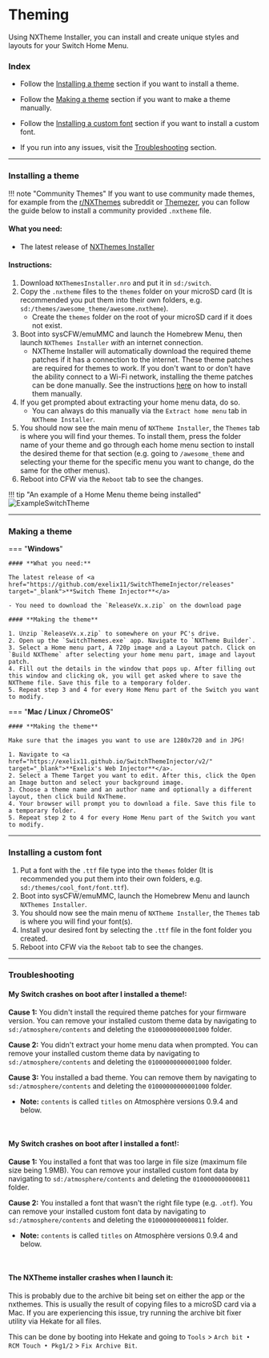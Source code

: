 # Theming

Using NXTheme Installer, you can install and create unique styles and layouts for your Switch Home Menu.

### **Index**

- Follow the [Installing a theme](#installing-a-theme) section if you want to install a theme.

- Follow the [Making a theme](#making-a-theme) section if you want to make a theme manually.

- Follow the [Installing a custom font](#installing-a-custom-font) section if you want to install a custom font.

- If you run into any issues, visit the [Troubleshooting](#troubleshooting) section.

-----

### **Installing a theme**

!!! note "Community Themes"
	If you want to use community made themes, for example from the <a href="https://www.reddit.com/r/NXThemes/" target="_blank">r/NXThemes</a> subreddit or [Themezer](https://themezer.net), you can follow the guide below to install a community provided `.nxtheme` file.

#### **What you need:**

- The latest release of [NXThemes Installer](https://github.com/exelix11/SwitchThemeInjector/releases)

#### **Instructions:**

1. Download `NXThemesInstaller.nro` and put it in `sd:/switch`.
1. Copy the `.nxtheme` files to the `themes` folder on your microSD card (It is recommended you put them into their own folders, e.g. `sd:/themes/awesome_theme/awesome.nxtheme`).
	- Create the `themes` folder on the root of your microSD card if it does not exist.
2. Boot into sysCFW/emuMMC and launch the Homebrew Menu, then launch `NXThemes Installer` *with* an internet connection.
    - NXTheme Installer will automatically download the required theme patches if it has a connection to the internet. These theme patches are required for themes to work.
	If you don't want to or don't have the ability connect to a Wi-Fi network, installing the theme patches can be done manually.
	See the instructions [here](https://github.com/exelix11/theme-patches#if-you-dont-want-to-connect-your-console-to-the-internet) on how to install them manually.
3. If you get prompted about extracting your home menu data, do so.
    - You can always do this manually via the `Extract home menu` tab in `NXTheme Installer`.
3. You should now see the main menu of `NXTheme Installer`, the `Themes` tab is where you will find your themes. To install them, press the folder name of your theme and go through each home menu section to install the desired theme for that section (e.g. going to `/awesome_theme` and selecting your theme for the specific menu you want to change, do the same for the other menus).
4. Reboot into CFW via the `Reboot` tab to see the changes.

!!! tip "An example of a Home Menu theme being installed"
    ![ExampleSwitchTheme](../extras/img/switch_theming.jpg)

-----

### **Making a theme**

=== "**Windows**"

    #### **What you need:**

    The latest release of <a href="https://github.com/exelix11/SwitchThemeInjector/releases" target="_blank">**Switch Theme Injector**</a>

    - You need to download the `ReleaseVx.x.zip` on the download page

    #### **Making the theme**

    1. Unzip `ReleaseVx.x.zip` to somewhere on your PC's drive.
    2. Open up the `SwitchThemes.exe` app. Navigate to `NXTheme Builder`.
    3. Select a Home menu part, A 720p image and a Layout patch. Click on `Build NXTheme` after selecting your home menu part, image and layout patch.
    4. Fill out the details in the window that pops up. After filling out this window and clicking ok, you will get asked where to save the NXTheme file. Save this file to a temporary folder.
    5. Repeat step 3 and 4 for every Home Menu part of the Switch you want to modify.

=== "**Mac / Linux / ChromeOS**"

    #### **Making the theme**

    Make sure that the images you want to use are 1280x720 and in JPG!

    1. Navigate to <a href="https://exelix11.github.io/SwitchThemeInjector/v2/" target="_blank">**Exelix's Web Injector**</a>.
    2. Select a Theme Target you want to edit. After this, click the Open an Image button and select your background image.
    3. Choose a theme name and an author name and optionally a different layout, then click build NxTheme.
    4. Your browser will prompt you to download a file. Save this file to a temporary folder.
    5. Repeat step 2 to 4 for every Home Menu part of the Switch you want to modify.

-----

### **Installing a custom font**

1. Put a font with the `.ttf` file type into the `themes` folder (It is recommended you put them into their own folders, e.g. `sd:/themes/cool_font/font.ttf`).
2. Boot into sysCFW/emuMMC, launch the Homebrew Menu and launch `NXThemes Installer`.
3. You should now see the main menu of `NXTheme Installer`, the `Themes` tab is where you will find your font(s).
4. Install your desired font by selecting the `.ttf` file in the font folder you created.
4. Reboot into CFW via the `Reboot` tab to see the changes.


-----

### **Troubleshooting**
#### **My Switch crashes on boot after I installed a theme!:**

**Cause 1:** You didn't install the required theme patches for your firmware version. You can remove your installed custom theme data by navigating to `sd:/atmosphere/contents` and deleting the `01000000000001000` folder.

**Cause 2:** You didn't extract your home menu data when prompted. You can remove your installed custom theme data by navigating to `sd:/atmosphere/contents` and deleting the `01000000000001000` folder.

**Cause 3:** You installed a bad theme. You can remove them by navigating to `sd:/atmosphere/contents` and deleting the `01000000000001000` folder.

- **Note:** `contents` is called `titles` on Atmosphère versions 0.9.4 and below.

&nbsp;

#### **My Switch crashes on boot after I installed a font!:**

**Cause 1:** You installed a font that was too large in file size (maximum file size being 1.9MB). You can remove your installed custom font data by navigating to `sd:/atmosphere/contents` and deleting the `0100000000000811` folder.

**Cause 2:** You installed a font that wasn't the right file type (e.g. `.otf`). You can remove your installed custom font data by navigating to `sd:/atmosphere/contents` and deleting the `0100000000000811` folder.

- **Note:** `contents` is called `titles` on Atmosphère versions 0.9.4 and below.

&nbsp;

#### **The NXTheme installer crashes when I launch it:**

This is probably due to the archive bit being set on either the app or the nxthemes. This is usually the result of copying files to a microSD card via a Mac. If you are experiencing this issue, try running the archive bit fixer utility via Hekate for all files.

This can be done by booting into Hekate and going to `Tools` > `Arch bit • RCM Touch • Pkg1/2` > `Fix Archive Bit`.
